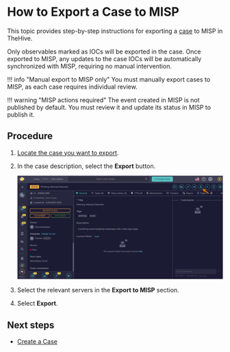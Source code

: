 # How to Export a Case to MISP

This topic provides step-by-step instructions for exporting a [case](../cases/about-cases.md) to MISP in TheHive.

Only observables marked as IOCs will be exported in the case. Once exported to MISP, any updates to the case IOCs will be automatically synchronized with MISP, requiring no manual intervention.

!!! info "Manual export to MISP only"
    You must manually export cases to MISP, as each case requires individual review.

!!! warning "MISP actions required"
    The event created in MISP is not published by default. You must review it and update its status in MISP to publish it.

<h2>Procedure</h2>

1. [Locate the case you want to export](../cases/search-for-cases/find-a-case.md).

2. In the case description, select the **Export** button.

    ![Export a case](/thehive/images/user-guides/analyst-corner/cases/export-a-case.png)

3. Select the relevant servers in the **Export to MISP** section.

4. Select **Export**.

<h2>Next steps</h2>

* [Create a Case](create-a-new-case.md)
